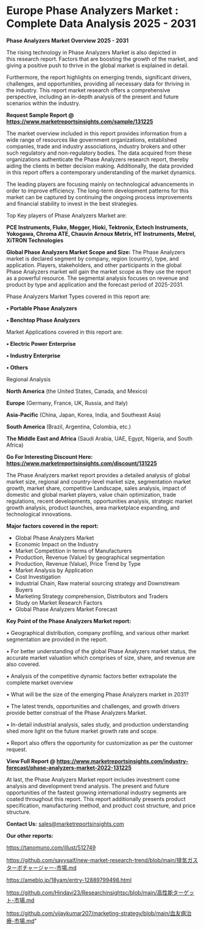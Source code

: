 # Europe Phase Analyzers Market : Complete Data Analysis 2025 - 2031

<Strong> Phase Analyzers Market Overview 2025 - 2031</strong>

The rising technology in Phase Analyzers Market is also depicted in this research report. Factors that are boosting the growth of the market, and giving a positive push to thrive in the global market is explained in detail.

Furthermore, the report highlights on emerging trends, significant drivers, challenges, and opportunities, providing all necessary data for thriving in the industry. This report market research offers a comprehensive perspective, including an in-depth analysis of the present and future scenarios within the industry.

<strong>Request Sample Report @ <a href=https://www.marketreportsinsights.com/sample/131225>https://www.marketreportsinsights.com/sample/131225</a></strong>

The market overview included in this report provides information from a wide range of resources like government organizations, established companies, trade and industry associations, industry brokers and other such regulatory and non-regulatory bodies. The data acquired from these organizations authenticate the Phase Analyzers research report, thereby aiding the clients in better decision making. Additionally, the data provided in this report offers a contemporary understanding of the market dynamics.

The leading players are focusing mainly on technological advancements in order to improve efficiency. The long-term development patterns for this market can be captured by continuing the ongoing process improvements and financial stability to invest in the best strategies.

Top Key players of Phase Analyzers Market are:

<strong>PCE Instruments, Fluke, Megger, Hioki, Tektronix, Extech Instruments, Yokogawa, Chroma ATE, Chauvin Arnoux Metrix, HT Instruments, Metrel, XiTRON Technologies</strong>

<strong><b>Global Phase Analyzers Market Scope and Size:</b></strong>
The Phase Analyzers market is declared segment by company, region (country), type, and application. Players, stakeholders, and other participants in the global Phase Analyzers market will gain the market scope as they use the report as a powerful resource. The segmental analysis focuses on revenue and product by type and application and the forecast period of 2025-2031.

Phase Analyzers Market Types covered in this report are:

<strong>• Portable Phase Analyzers

• Benchtop Phase Analyzers</strong>

Market Applications covered in this report are:

<strong>• Electric Power Enterprise

• Industry Enterprise

• Others</strong> 

Regional Analysis

<strong>North America</strong> (the United States, Canada, and Mexico)

<strong>Europe</strong> (Germany, France, UK, Russia, and Italy)

<strong>Asia-Pacific</strong> (China, Japan, Korea, India, and Southeast Asia)

<strong>South America</strong> (Brazil, Argentina, Colombia, etc.)

<strong>The Middle East and Africa</strong> (Saudi Arabia, UAE, Egypt, Nigeria, and South Africa)

<strong>Go For Interesting Discount Here: <a href=https://www.marketreportsinsights.com/discount/131225>https://www.marketreportsinsights.com/discount/131225</a></strong>

The Phase Analyzers market report provides a detailed analysis of global market size, regional and country-level market size, segmentation market growth, market share, competitive Landscape, sales analysis, impact of domestic and global market players, value chain optimization, trade regulations, recent developments, opportunities analysis, strategic market growth analysis, product launches, area marketplace expanding, and technological innovations.

<strong><b>Major factors covered in the report:</b></strong>
<ul>
  <li>Global Phase Analyzers Market </li>
  <li>Economic Impact on the Industry</li>
  <li>Market Competition in terms of Manufacturers</li>
  <li>Production, Revenue (Value) by geographical segmentation</li>
  <li>Production, Revenue (Value), Price Trend by Type</li>
  <li>Market Analysis by Application</li>
  <li>Cost Investigation</li>
  <li>Industrial Chain, Raw material sourcing strategy and Downstream Buyers</li>
  <li>Marketing Strategy comprehension, Distributors and Traders</li>
  <li>Study on Market Research Factors</li>
  <li>Global Phase Analyzers Market Forecast</li>
</ul>

<strong><b>Key Point of the Phase Analyzers Market report:</b></strong>

• Geographical distribution, company profiling, and various other market segmentation are provided in the report.

• For better understanding of the global Phase Analyzers market status, the accurate market valuation which comprises of size, share, and revenue are also covered.

• Analysis of the competitive dynamic factors better extrapolate the complete market overview

• What will be the size of the emerging Phase Analyzers market in 2031?

• The latest trends, opportunities and challenges, and growth drivers provide better construal of the Phase Analyzers Market.

• In-detail industrial analysis, sales study, and production understanding shed more light on the future market growth rate and scope.

• Report also offers the opportunity for customization as per the customer request.

<strong><b>View Full Report @ <a href=https://www.marketreportsinsights.com/industry-forecast/phase-analyzers-market-2022-131225>https://www.marketreportsinsights.com/industry-forecast/phase-analyzers-market-2022-131225</a></b></strong>


At last, the Phase Analyzers Market report includes investment come analysis and development trend analysis. The present and future opportunities of the fastest growing international industry segments are coated throughout this report. This report additionally presents product specification, manufacturing method, and product cost structure, and price structure.

<strong>Contact Us:</strong>
sales@marketreportsinsights.com

<strong>Our other reports:</strong>

<a href=https://tanomuno.com/illust/512749>https://tanomuno.com/illust/512749</a>

<a href=https://github.com/sayysaif/new-market-research-trend/blob/main/排気ガスターボチャージャー-市場.md>https://github.com/sayysaif/new-market-research-trend/blob/main/排気ガスターボチャージャー-市場.md</a>

<a href=https://ameblo.jp/18yam/entry-12889799498.html>https://ameblo.jp/18yam/entry-12889799498.html</a>

<a href=https://github.com/Hindavi23/Researchinsightsc/blob/main/高性能ターゲット-市場.md>https://github.com/Hindavi23/Researchinsightsc/blob/main/高性能ターゲット-市場.md</a>

<a href=https://github.com/vijaykumar207/marketing-strategy/blob/main/血友病治療-市場.md>https://github.com/vijaykumar207/marketing-strategy/blob/main/血友病治療-市場.md</a>"
